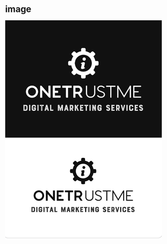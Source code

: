 # image  
![img](https://github.com/suwonza123/image/blob/main/img/image.png)  
![img](https://github.com/suwonza123/image/blob/main/img/one%20logo.jpg)
